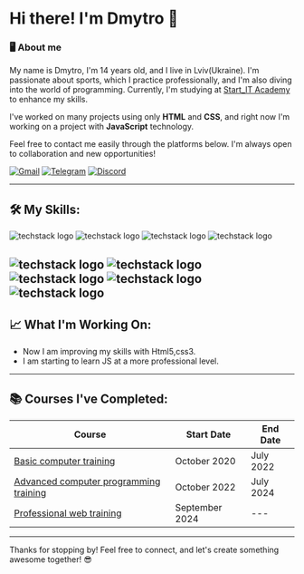 # Hi there! I'm Dmytro 👋

### 🖥️ About me
My name is Dmytro, I'm 14 years old, and I live in Lviv(Ukraine). I'm passionate about sports, which I practice professionally, and I'm also diving into the world of programming. Currently, I'm studying at [Start_IT Academy](https://startit.ua/) to enhance my skills.

I've worked on many projects using only **HTML** and **CSS**, and right now I'm working on a project with **JavaScript** technology.

Feel free to contact me easily through the platforms below. I'm always open to collaboration and new opportunities!

[![Gmail](https://img.shields.io/badge/Gmail-Contact-red?logo=gmail&logoColor=white)](mailto:dperemubida33@gmail.com)
[![Telegram](https://img.shields.io/badge/Telegram-Message-blue?logo=telegram&logoColor=white)](https://t.me/d1mantos)
[![Discord](https://img.shields.io/badge/Discord-Message-blue?logo=discord&logoColor=white)](https://discordapp.com/users/d1mantos)


---

## 🛠️ My Skills:
![techstack logo](https://readme-components.vercel.app/api?component=logo&logo=html5&fill=ff7900&text=false&animation=spin)
![techstack logo](https://readme-components.vercel.app/api?component=logo&logo=css3&fill=023e8a&text=false&animation=spin)
![techstack logo](https://readme-components.vercel.app/api?component=logo&logo=javascript&fill=ffa500&text=false&animation=spin)
![techstack logo](https://readme-components.vercel.app/api?component=logo&logo=git&fill=FF5733&text=false&animation=spin)

![techstack logo](https://readme-components.vercel.app/api?component=logo&logo=figma&fill=101111&text=false&animation=spin)
![techstack logo](https://readme-components.vercel.app/api?component=logo&logo=blender&fill=ff8c00&text=false&animation=spin)
![techstack logo](https://readme-components.vercel.app/api?component=logo&logo=adobephotoshop&fill=00008b&text=false&animation=spin)
![techstack logo](https://readme-components.vercel.app/api?component=logo&logo=adobepremierepro&fill=7F00FF&text=false&animation=spin)
![techstack logo](https://readme-components.vercel.app/api?component=logo&logo=adobeillustrator&fill=ff5c00&text=false&animation=spin)
---

## 📈 What I'm Working On:

- Now I am improving my skills with Html5,css3.
- I am starting to learn JS at a more professional level.
---

## 📚 Courses I've Completed:

| Course                          | Start Date | End Date    |
| -------------------------------- | ---------- | ----------- |
| [Basic computer training](https://startit.ua/bazova-kompyuterna-pidgotovka-junior-level-10-11-rokiv)         | October 2020  | July 2022 |
|[Advanced computer programming training](https://startit.ua/osnovi-programuvannya-internet-rechei-ta-shtichniy-intelekt)        | October 2022 | July 2024 |
| [Professional web training](https://startit.ua/profesijna-kompyuterna-pidgotovka-middle-level-14-16-rokiv#!/tab/162454591-1)           |September 2024   |  ---  |
---

Thanks for stopping by! Feel free to connect, and let's create something awesome together! 😎
